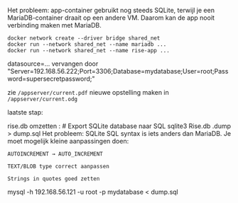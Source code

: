 
Het probleem: app-container gebruikt nog steeds SQLite, terwijl je een MariaDB-container draait op een andere VM. Daarom kan de app nooit verbinding maken met MariaDB.

```docker
docker network create --driver bridge shared_net
docker run --network shared_net --name mariadb ...
docker run --network shared_net --name rise-app ...
```

datasource=...
vervangen door
"Server=192.168.56.222;Port=3306;Database=mydatabase;User=root;Password=supersecretpassword;"

zie `/appserver/current.pdf`
nieuwe opstelling maken in `/appserver/current.odg`

laatste stap:

rise.db omzetten : # Export SQLite database naar SQL
sqlite3 Rise.db .dump > dump.sql
	Het probleem: SQLite SQL syntax is iets anders dan MariaDB. Je moet mogelijk kleine aanpassingen doen:

	AUTOINCREMENT → AUTO_INCREMENT

	TEXT/BLOB type correct aanpassen

	Strings in quotes goed zetten

mysql -h 192.168.56.121 -u root -p mydatabase < dump.sql
